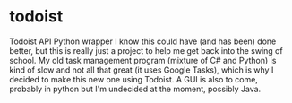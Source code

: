 todoist
=======

Todoist API Python wrapper
I know this could have (and has been) done better, but this is really just a project to help me get back into the swing of school.
My old task management program (mixture of C# and Python) is kind of slow and not all that great (it uses Google Tasks), which is why I decided to make
this new one using Todoist. A GUI is also to come, probably in python but I'm undecided at the moment, possibly Java.